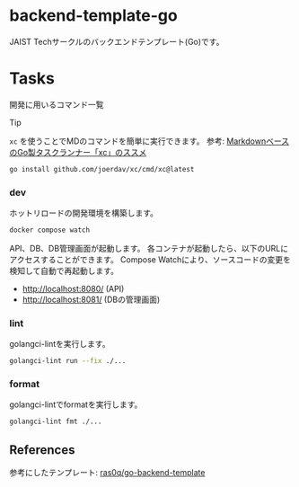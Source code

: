 # backend-template-go
JAIST Techサークルのバックエンドテンプレート(Go)です。

# Tasks

開発に用いるコマンド一覧

> [!TIP]
> `xc` を使うことでMDのコマンドを簡単に実行できます。
> 参考: [MarkdownベースのGo製タスクランナー「xc」のススメ](https://zenn.dev/trap/articles/af32614c07214d)
>
> ```bash
> go install github.com/joerdav/xc/cmd/xc@latest
> ```

### dev

ホットリロードの開発環境を構築します。

```sh
docker compose watch
```

API、DB、DB管理画面が起動します。
各コンテナが起動したら、以下のURLにアクセスすることができます。
Compose Watchにより、ソースコードの変更を検知して自動で再起動します。

- <http://localhost:8080/> (API)
- <http://localhost:8081/> (DBの管理画面)

### lint

golangci-lintを実行します。

```sh
golangci-lint run --fix ./...
```

### format

golangci-lintでformatを実行します。

```sh
golangci-lint fmt ./...
```

## References
参考にしたテンプレート: [ras0q/go-backend-template](https://github.com/ras0q/go-backend-template/tree/main)